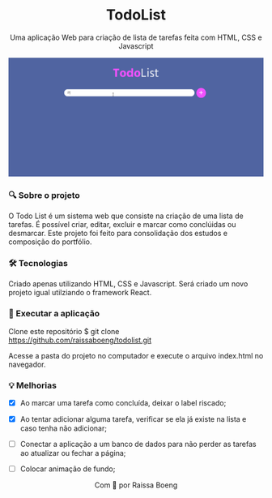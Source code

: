 <h1 align="center">TodoList</h1> 
<p align="center">Uma aplicação Web para criação de lista de tarefas feita com HTML, CSS e Javascript</p>

<img src="public/images/TodoList.gif">


### :mag: Sobre o projeto 
O Todo List é um sistema web que consiste na criação de uma lista de tarefas. É possível criar, editar, excluir e marcar como conclúidas ou desmarcar. Este projeto foi feito para consolidação dos estudos e composição do portfólio.

### 🛠 Tecnologias

Criado apenas utilizando HTML, CSS e Javascript. Será criado um novo projeto igual utilziando o framework React.

### :key: Executar a aplicação

Clone este repositório
$ git clone https://github.com/raissaboeng/todolist.git

Acesse a pasta do projeto no computador e execute o arquivo index.html no navegador.

### :bulb: Melhorias
- [x] Ao marcar uma tarefa como concluída, deixar o label riscado;
- [x] Ao tentar adicionar alguma tarefa, verificar se ela já existe na lista e caso tenha não adicionar;
- [ ] Conectar a aplicação a um banco de dados para não perder as tarefas ao atualizar ou fechar a página;
- [ ] Colocar animação de fundo;



<p align="center">Com 💜 por Raissa Boeng</p>
